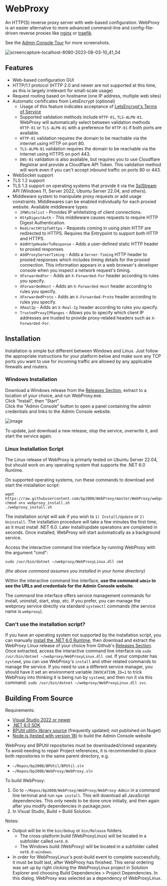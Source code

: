 # WebProxy
An HTTP(S) reverse proxy server with web-based configuration.  WebProxy is an easier alternative to more advanced command-line and config-file-driven reverse proxies like [nginx](https://www.nginx.com/) or [traefik](https://traefik.io/).

See the [Admin Console Tour](https://github.com/bp2008/WebProxy/wiki/Admin-Console-Tour) for more screenshots.

![screencapture-localhost-8080-2023-08-03-10_41_54](https://github.com/bp2008/WebProxy/assets/5639911/35ec868b-7036-4923-bc8b-69eba3ba515b)





## Features
* Web-based configuration GUI
* HTTP/1.1 protocol (HTTP 2.0 and newer are not supported at this time, as this is largely irrelevant for small-scale usage)
* Request routing based on hostname (one IP address, multiple web sites)
* Automatic certificates from LetsEncrypt (optional)
  * Usage of this feature indicates acceptance of [LetsEncrypt's Terms of Service](https://community.letsencrypt.org/tos)
  * Supported validation methods include `HTTP-01`, `TLS-ALPN-01`.  WebProxy will automatically select between validation methods `HTTP-01` or `TLS-ALPN-01` with a preference for `HTTP-01` if both ports are available.
  * `HTTP-01` validation requires the domain to be reachable via the internet using HTTP on port 80.
  * `TLS-ALPN-01` validation requires the domain to be reachable via the internet using HTTPS on port 443.
  * `DNS-01` validation is also available, but requires you to use Cloudflare Registrar and provide a Cloudflare API Token.  This validation method will work even if you can't accept inbound traffic on ports 80 or 443.
* WebSocket support
* TLS 1.2 support
* TLS 1.3 support on operating systems that provide it via the [SslStream](https://learn.microsoft.com/en-us/dotnet/api/system.net.security.sslstream) API (Windows 11, Server 2022, Ubuntu Server 22.04, and others).
* Middleware system to manipulate proxy requests or add usage constraints.  Middlewares can be enabled individually for each proxied website.  Available middleware types:
  * `IPWhitelist` - Provides IP whitelisting of client connections.
  * `HttpDigestAuth` - This middleware causes requests to require HTTP Digest Authentication.
  * `RedirectHttpToHttps` - Requests coming in using plain HTTP are redirected to HTTPS. Requires the Entrypoint to support both HTTP and HTTPS.
  * `AddHttpHeaderToResponse` - Adds a user-defined static HTTP header to proxied responses.
  * `AddProxyServerTiming` - Adds a `Server-Timing` HTTP header to proxied responses which includes timing details for the proxied connection.  This information appears in a web browser's developer console when you inspect a network request's timing.
  * `XForwardedFor` - Adds an `X-Forwarded-For` header according to rules you specify.
  * `XForwardedHost` - Adds an `X-Forwarded-Host` header according to rules you specify.
  * `XForwardedProto` - Adds an `X-Forwarded-Proto` header according to rules you specify.
  * `XRealIp` - Adds an `X-Real-Ip` header according to rules you specify.
  * `TrustedProxyIPRanges` - Allows you to specify which client IP addresses are trusted to provide proxy-related headers such as `X-Forwarded-For`.





## Installation
Installation is simple but different between Windows and Linux.  Just follow the appropriate instructions for your platform below and make sure any TCP ports you want to use for incoming traffic are allowed by any applicable firewalls and routers.





### Windows Installation

Download a Windows release from the [Releases Section](https://github.com/bp2008/WebProxy/releases), extract to a location of your choice, and run WebProxy.exe.  
Click "Install", then "Start".  
Click the "Admin Console" button to open a panel containing the admin credentials and links to the Admin Console website.

![image](https://github.com/bp2008/WebProxy/assets/5639911/bba6804d-4d80-4349-b560-b2171245a53d)

To update, just download a new release, stop the service, overwrite it, and start the service again.





### Linux Installation Script

The Linux release of WebProxy is primarly tested on Ubuntu Server 22.04, but should work on any operating system that supports the .NET 6.0 Runtime.

On supported operating systems, run these commands to download and start the installation script:

```
wget https://raw.githubusercontent.com/bp2008/WebProxy/master/WebProxy/webproxy_install.sh
chmod u+x webproxy_install.sh
./webproxy_install.sh
```

The installation script will ask if you wish to `1) Install/Update` or `2) Uninstall`.  The installation procedure will take a few minutes the first time, as it must install .NET 6.0.  Later install/update operations are completed in seconds.  Once installed, WebProxy will start automatically as a background service.

Access the interactive command line interface by running WebProxy with the argument "cmd":

```
sudo /usr/bin/dotnet ~/webproxy/WebProxyLinux.dll cmd
```
*(the above command assumes you installed in your home directory)*

Within the interactive command line interface, **use the command `admin` to see the URLs and credentials for the Admin Console website.**

The command line interface offers service management commands for install, uninstall, start, stop, etc.  If you prefer, you can manage the webproxy service directly via standard `systemctl` commands (the service name is `webproxy`).

### Can't use the installation script?

If you have an operating system not supported by the installation script, you can manually [install the .NET 6.0 Runtime](https://www.google.com/search?q=install+.net+6.0+runtime+on+linux), then download and extract the WebProxy Linux release of your choice from Github's [Releases Section](https://github.com/bp2008/WebProxy/releases).  Once extracted, access the interactive command line interface via `sudo /usr/bin/dotnet ~/webproxy/WebProxyLinux.dll cmd`.  If your computer has `systemd`, you can use WebProxy's `install` and other related commands to manage the service.  If you need to use a different service manager, you should have it set an environment variable `INVOCATION_ID=1` to trick WebProxy into thinking it is being run by `systemd`, and then run it via this command: `sudo /usr/bin/dotnet ~/webproxy/WebProxyLinux.dll svc`.





## Building From Source

Requirements:
* [Visual Studio 2022 or newer](https://visualstudio.microsoft.com/downloads/)
* [.NET 6.0 SDK](https://dotnet.microsoft.com/en-us/download/visual-studio-sdks)
* [BPUtil utility library source](https://github.com/bp2008/BPUtil) (frequently updated; not published on Nuget)
* [Node.js (tested with version 18)](https://nodejs.org/en/download) to build the Admin Console website

WebProxy and BPUtil repositories must be downloaded/cloned separately.  To avoid needing to repair Project references, it is recommended to place both repositories in the same parent directory, e.g.
* `~/Repos/bp2008/BPUtil/BPUtil.sln`
* `~/Repos/bp2008/WebProxy/WebProxy.sln`

To build WebProxy:
1. Go to `~/Repos/bp2008/WebProxy/WebProxy/WebProxy-Admin` in a command line terminal and run `npm install`.  This will download all JavaScript dependencies.  This only needs to be done once initially, and then again after you modify dependencies in package.json.
2. In Visual Studio, Build > Build Solution.

Notes:
* Output will be in the `bin/Debug` or `bin/Release` folders.
  * The cross-platform build (WebProxyLinux) will be located in a subfolder called `net6.0`.
  * The Windows build (WebProxy) will be located in a subfolder called `net6.0-windows`.
* In order for WebProxyLinux's post-build event to complete successfully, it must be built last, after WebProxy has finished.  This serial ordering was set up by right clicking the WebProxyLinux project in Solution Explorer and choosing Build Dependencies > Project Dependencies.  In this dialog, WebProxy was selected as a dependency of WebProxyLinux.

